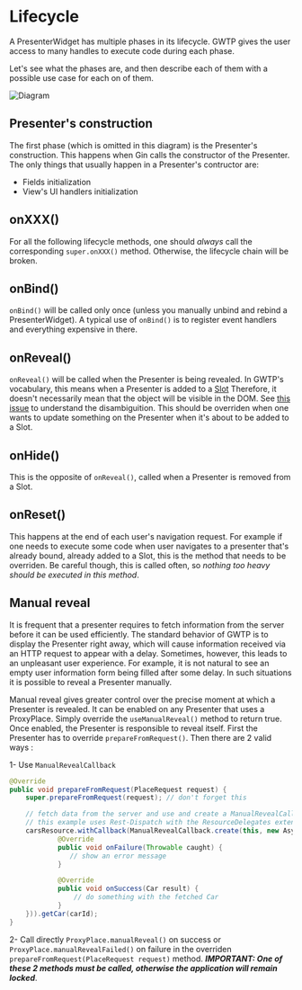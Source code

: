 # Lifecycle

A PresenterWidget has multiple phases in its lifecycle. GWTP gives the user access to many handles to execute code during each phase.

Let's see what the phases are, and then describe each of them with a possible use case for each on of them.

<!--- show lifecycle diagram -->
![Diagram](http://i.imgur.com/kwjjGuv.png)


## Presenter's construction
The first phase (which is omitted in this diagram) is the Presenter's construction. This happens when Gin calls the constructor of the Presenter. The only things that usually happen in a Presenter's contructor are:
- Fields initialization
- View's UI handlers initialization

## onXXX()
For all the following lifecycle methods, one should *always* call the corresponding `super.onXXX()` method. Otherwise, the lifecycle chain will be broken.

## onBind()
`onBind()` will be called only once (unless you manually unbind and rebind a PresenterWidget).
A typical use of `onBind()` is to register event handlers and everything expensive in there.

## onReveal()
`onReveal()` will be called when the Presenter is being revealed. In GWTP's vocabulary, this means when a Presenter is added to a [Slot]({{#gwtp.doc.url.slots}}) Therefore, it doesn't necessarily mean that the object will be visible in the DOM. See [this issue](https://github.com/ArcBees/GWTP/issues/541) to understand the disambiguition. This should be overriden when one wants to update something on the Presenter when it's about to be added to a Slot.

## onHide()
This is the opposite of `onReveal()`, called when a Presenter is removed from a Slot.

## onReset()
This happens at the end of each user's navigation request. For example if one needs to execute some code when user navigates to a presenter that's already bound, already added to a Slot, this is the method that needs to be overriden. Be careful though, this is called often, so *nothing too heavy should be executed in this method*.

## Manual reveal
It is frequent that a presenter requires to fetch information from the server before it can be used efficiently. The standard behavior of GWTP is to display the Presenter right away, which will cause information received via an HTTP request to appear with a delay. Sometimes, however, this leads to an unpleasant user experience. For example, it is not natural to see an empty user information form being filled after some delay. In such situations it is possible to reveal a Presenter manually.

Manual reveal gives greater control over the precise moment at which a Presenter is revealed. It can be enabled on any Presenter that uses a ProxyPlace. Simply override the `useManualReveal()` method to return true. Once enabled, the Presenter is responsible to reveal itself. First the Presenter has to override `prepareFromRequest()`. Then there are 2 valid ways :

1- Use `ManualRevealCallback`

```java
@Override
public void prepareFromRequest(PlaceRequest request) {
    super.prepareFromRequest(request); // don't forget this

    // fetch data from the server and use and create a ManualRevealCallback as the callback.
    // this example uses Rest-Dispatch with the ResourceDelegates extension
    carsResource.withCallback(ManualRevealCallback.create(this, new AsyncCallback<Car>() {
            @Override
            public void onFailure(Throwable caught) {
               // show an error message 
            }

            @Override
            public void onSuccess(Car result) {
                // do something with the fetched Car
            }
    })).getCar(carId);
}
```

2- Call directly `ProxyPlace.manualReveal()` on success or `ProxyPlace.manualRevealFailed()` on failure in the overriden `prepareFromRequest(PlaceRequest request)` method. __*IMPORTANT: One of these 2 methods must be called, otherwise the application will remain locked*__.

